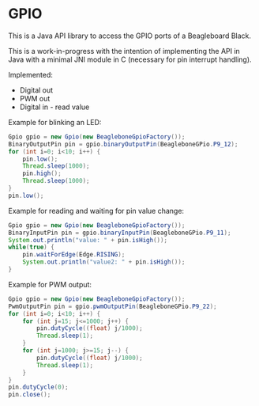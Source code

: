 GPIO
====

This is a Java API library to access the GPIO ports of a Beagleboard Black.

This is a work-in-progress with the intention of implementing the API in Java with a minimal JNI module in C (necessary
for pin interrupt handling).

Implemented:
* Digital out
* PWM out
* Digital in - read value

Example for blinking an LED:
```java
Gpio gpio = new Gpio(new BeagleboneGpioFactory());
BinaryOutputPin pin = gpio.binaryOutputPin(BeagleboneGPio.P9_12);
for (int i=0; i<10; i++) {
    pin.low();
    Thread.sleep(1000);
    pin.high();
    Thread.sleep(1000);
}
pin.low();
```

Example for reading and waiting for pin value change:
```java
Gpio gpio = new Gpio(new BeagleboneGpioFactory());
BinaryInputPin pin = gpio.binaryInputPin(BeagleboneGPio.P9_11);
System.out.println("value: " + pin.isHigh());
while(true) {
    pin.waitForEdge(Edge.RISING);
    System.out.println("value2: " + pin.isHigh());
}
```

Example for PWM output:
```java
Gpio gpio = new Gpio(new BeagleboneGpioFactory());
PwmOutputPin pin = gpio.pwmOutputPin(BeagleboneGPio.P9_22);
for (int i=0; i<10; i++) {
    for (int j=15; j<=1000; j++) {
        pin.dutyCycle((float) j/1000);
        Thread.sleep(1);
    }
    for (int j=1000; j>=15; j--) {
        pin.dutyCycle((float) j/1000);
        Thread.sleep(1);
    }
}
pin.dutyCycle(0);
pin.close();
```
